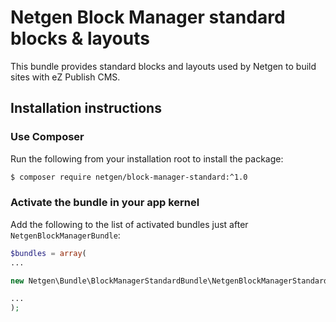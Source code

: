 Netgen Block Manager standard blocks & layouts
==============================================

This bundle provides standard blocks and layouts used by Netgen to build sites
with eZ Publish CMS.

## Installation instructions

### Use Composer

Run the following from your installation root to install the package:

```bash
$ composer require netgen/block-manager-standard:^1.0
```

### Activate the bundle in your app kernel

Add the following to the list of activated bundles just after
`NetgenBlockManagerBundle`:

```php
$bundles = array(
...

new Netgen\Bundle\BlockManagerStandardBundle\NetgenBlockManagerStandardBundle(),

...
);
```
